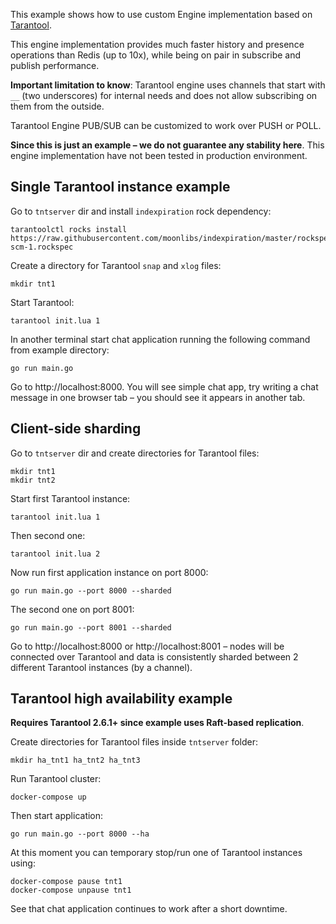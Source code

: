 This example shows how to use custom Engine implementation based on [Tarantool](https://www.tarantool.io/en/).

This engine implementation provides much faster history and presence operations than Redis (up to 10x), while being on pair in subscribe and publish performance.

**Important limitation to know**: Tarantool engine uses channels that start with `__` (two underscores) for internal needs and does not allow subscribing on them from the outside.

Tarantool Engine PUB/SUB can be customized to work over PUSH or POLL.

**Since this is just an example – we do not guarantee any stability here**. This engine implementation have not been tested in production environment.

## Single Tarantool instance example

Go to `tntserver` dir and install `indexpiration` rock dependency:

```
tarantoolctl rocks install https://raw.githubusercontent.com/moonlibs/indexpiration/master/rockspecs/indexpiration-scm-1.rockspec
```

Create a directory for Tarantool `snap` and `xlog` files:

```
mkdir tnt1
```

Start Tarantool:

```
tarantool init.lua 1
```

In another terminal start chat application running the following command from example directory:

```
go run main.go
```

Go to http://localhost:8000. You will see simple chat app, try writing a chat message in one browser tab – you should see it appears in another tab.

## Client-side sharding

Go to `tntserver` dir and create directories for Tarantool files:

```
mkdir tnt1
mkdir tnt2
```

Start first Tarantool instance:

```
tarantool init.lua 1
```

Then second one:

```
tarantool init.lua 2
```

Now run first application instance on port 8000:

```
go run main.go --port 8000 --sharded
```

The second one on port 8001:

```
go run main.go --port 8001 --sharded
```

Go to http://localhost:8000 or http://localhost:8001 – nodes will be connected over Tarantool and data is consistently sharded between 2 different Tarantool instances (by a channel).

## Tarantool high availability example

**Requires Tarantool 2.6.1+ since example uses Raft-based replication**.

Create directories for Tarantool files inside `tntserver` folder:

```
mkdir ha_tnt1 ha_tnt2 ha_tnt3
```

Run Tarantool cluster:

```
docker-compose up
```

Then start application:

```
go run main.go --port 8000 --ha
```

At this moment you can temporary stop/run one of Tarantool instances using:

```
docker-compose pause tnt1
docker-compose unpause tnt1
```

See that chat application continues to work after a short downtime.
